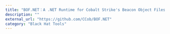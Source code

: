 ```yaml
---
title: "BOF.NET：A .NET Runtime for Cobalt Strike's Beacon Object Files"
description: ""
external_url: "https://github.com/CCob/BOF.NET"
category: "Black Hat Tools"
---
```

